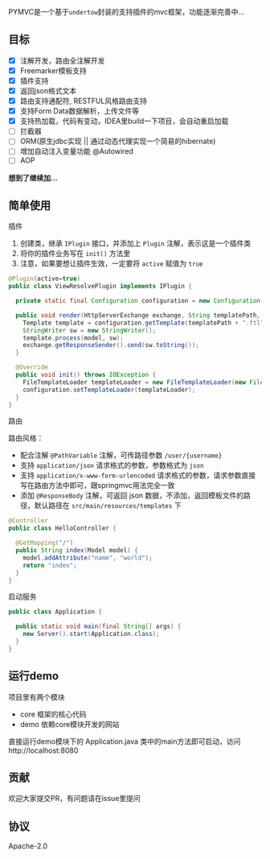 PYMVC是一个基于`undertow`封装的支持插件的mvc框架，功能逐渐完善中...

## 目标

- [x] 注解开发，路由全注解开发
- [x] Freemarker模板支持
- [x] 插件支持
- [x] 返回json格式文本
- [x] 路由支持通配符, RESTFUL风格路由支持
- [x] 支持Form Data数据解析，上传文件等
- [x] 支持热加载，代码有变动，IDEA里build一下项目，会自动重启加载
- [ ] 拦截器
- [ ] ORM(原生jdbc实现 || 通过动态代理实现一个简易的hibernate)
- [ ] 增加自动注入变量功能 @Autowired
- [ ] AOP

**想到了继续加...**

## 简单使用

插件

1. 创建类，继承 `IPlugin` 接口，并添加上 `Plugin` 注解，表示这是一个插件类
2. 将你的插件业务写在 `init()` 方法里
3. 注意，如果要想让插件生效，一定要将 `active` 赋值为 `true`

```java
@Plugin(active=true)
public class ViewResolvePlugin implements IPlugin {

  private static final Configuration configuration = new Configuration(Configuration.VERSION_2_3_28);

  public void render(HttpServerExchange exchange, String templatePath, Map<String, Object> model) throws IOException, TemplateException {
    Template template = configuration.getTemplate(templatePath + ".ftl");
    StringWriter sw = new StringWriter();
    template.process(model, sw);
    exchange.getResponseSender().send(sw.toString());
  }

  @Override
  public void init() throws IOException {
    FileTemplateLoader templateLoader = new FileTemplateLoader(new File(ViewResolvePlugin.class.getClassLoader().getResource("templates").getPath()));
    configuration.setTemplateLoader(templateLoader);
  }
}
```

路由

路由风格：

- 配合注解 `@PathVariable` 注解，可传路径参数  `/user/{username}`
- 支持 `application/json` 请求格式的参数，参数格式为 `json`
- 支持 `application/x-www-form-urlencoded` 请求格式的参数，请求参数直接写在路由方法中即可，跟springmvc用法完全一致
- 添加 `@ResponseBody` 注解，可返回 json 数据，不添加，返回模板文件的路径，默认路径在 `src/main/resources/templates` 下

```java
@Controller
public class HelloController {

  @GetMapping("/")
  public String index(Model model) {
    model.addAttribute("name", "world");
    return "index";
  }
}
```

启动服务

```java
public class Application {

  public static void main(final String[] args) {
    new Server().start(Application.class);
  }
}
```

## 运行demo

项目里有两个模块

- core 框架的核心代码
- demo 依赖core模块开发的网站

直接运行demo模块下的 Application.java 类中的main方法即可启动，访问 http://localhost:8080

## 贡献

欢迎大家提交PR，有问题请在issue里提问

## 协议

Apache-2.0
